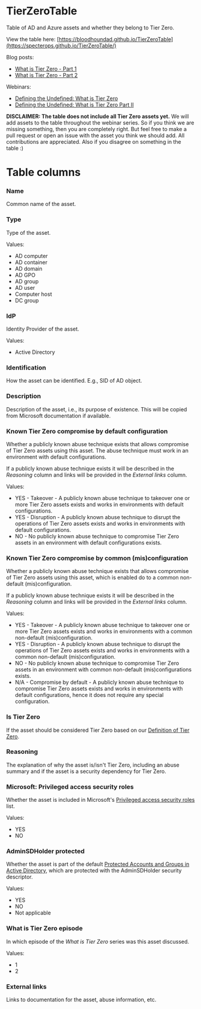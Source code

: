 # TierZeroTable
Table of AD and Azure assets and whether they belong to Tier Zero.

View the table here: [https://bloodhoundad.github.io/TierZeroTable](https://specterops.github.io/TierZeroTable/)

Blog posts: 
  - [What is Tier Zero - Part 1](https://posts.specterops.io/what-is-tier-zero-part-1-e0da9b7cdfca)
  - [What is Tier Zero - Part 2](https://posts.specterops.io/what-is-tier-zero-part-2-6e1d14fddcaf)

Webinars:
  - [Defining the Undefined: What is Tier Zero](https://specterops.zoom.us/webinar/register/WN_hOwvqBQ3Q7-9dGS-urDj9w)
  - [Defining the Undefined: What is Tier Zero Part II](https://specterops.zoom.us/webinar/register/WN_aROefO96TZqgOUM2bqVE7A)

**DISCLAIMER: The table does not include all Tier Zero assets yet.** We will add assets to the table throughout the webinar series. So if you think we are missing something, then you are completely right. But feel free to make a pull request or open an issue with the asset you think we should add. All contributions are appreciated. Also if you disagree on something in the table :)

# Table columns

### Name
Common name of the asset.

### Type
Type of the asset.

Values:
- AD computer
- AD container
- AD domain
- AD GPO 
- AD group
- AD user
- Computer host
- DC group

### IdP
Identity Provider of the asset.

Values:
- Active Directory

### Identification
How the asset can be identified. E.g., SID of AD object.

### Description
Description of the asset, i.e., its purpose of existence. This will be copied from Microsoft documentation if available.

### Known Tier Zero compromise by default configuration
Whether a publicly known abuse technique exists that allows compromise of Tier Zero assets using this asset. The abuse technique must work in an environment with default configurations.

If a publicly known abuse technique exists it will be described in the _Reasoning_ column and links will be provided in the _External links_ column.

Values:
- YES - Takeover - A publicly known abuse technique to takeover one or more Tier Zero assets exists and works in environments with default configurations.
- YES - Disruption - A publicly known abuse technique to disrupt the operations of Tier Zero assets exists and works in environments with default configurations.
- NO - No publicly known abuse technique to compromise Tier Zero assets in an environment with default configurations exists.

### Known Tier Zero compromise by common (mis)configuration
Whether a publicly known abuse technique exists that allows compromise of Tier Zero assets using this asset, which is enabled do to a common non-default (mis)configuration.

If a publicly known abuse technique exists it will be described in the _Reasoning_ column and links will be provided in the _External links_ column.

Values:
- YES - Takeover - A publicly known abuse technique to takeover one or more Tier Zero assets exists and works in environments with a common non-default (mis)configuration.
- YES - Disruption - A publicly known abuse technique to disrupt the operations of Tier Zero assets exists and works in environments with a common non-default (mis)configuration.
- NO - No publicly known abuse technique to compromise Tier Zero assets in an environment with common non-default (mis)configurations exists.
- N/A - Compromise by default - A publicly known abuse technique to compromise Tier Zero assets exists and works in environments with default configurations, hence it does not require any special configuration.

### Is Tier Zero
If the asset should be considered Tier Zero based on our [Definition of Tier Zero](https://github.com/JonasBK/TierZeroTable/tree/main#definition-of-tier-zero).

### Reasoning
The explanation of why the asset is/isn't Tier Zero, including an abuse summary and if the asset is a security dependency for Tier Zero.

### Microsoft: Privileged access security roles
Whether the asset is included in Microsoft's [Privileged access security roles](https://learn.microsoft.com/en-us/security/privileged-access-workstations/privileged-access-security-levels) list.

Values:
- YES
- NO

### AdminSDHolder protected
Whether the asset is part of the default [Protected Accounts and Groups in Active Directory](https://learn.microsoft.com/en-us/windows-server/identity/ad-ds/plan/security-best-practices/appendix-c--protected-accounts-and-groups-in-active-directory), which are protected with the AdminSDHolder security descriptor.

Values:
- YES
- NO
- Not applicable

### What is Tier Zero episode
In which episode of the _What is Tier Zero_ series was this asset discussed.

Values:
- 1
- 2

### External links
Links to documentation for the asset, abuse information, etc.
